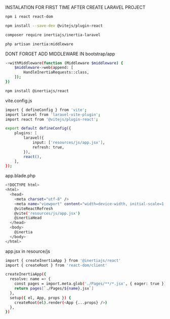 INSTALATION FOR FIRST TIME AFTER CREATE LARAVEL PROJECT

```bash
npm i react react-dom
```

```bash 
npm install --save-dev @vitejs/plugin-react
```

```bash 
composer require inertiajs/inertia-laravel
```

```bash 
php artisan inertia:middleware
```

DONT FORGET ADD MIDDLEWARE IN bootstrap/app  

```bash
->withMiddleware(function (Middleware $middleware) {
    $middleware->web(append: [
        HandleInertiaRequests::class,
    ]);
})
```

```bash
npm install @inertiajs/react
```

vite.config.js
```bash
import { defineConfig } from 'vite';
import laravel from 'laravel-vite-plugin';
import react from '@vitejs/plugin-react';

export default defineConfig({
    plugins: [
        laravel({
            input: ['resources/js/app.jsx'],
            refresh: true,
        }),
        react(),
    ],
});

```

app.blade.php
```bash
<!DOCTYPE html>
<html>
  <head>
    <meta charset="utf-8" />
    <meta name="viewport" content="width=device-width, initial-scale=1.0, maximum-scale=1.0" />
    @viteReactRefresh
    @vite('resources/js/app.jsx')
    @inertiaHead
  </head>
  <body>
    @inertia
  </body>
</html>
```

app.jsx in resource/js
```bash
import { createInertiaApp } from '@inertiajs/react'
import { createRoot } from 'react-dom/client'

createInertiaApp({
  resolve: name => {
    const pages = import.meta.glob('./Pages/**/*.jsx', { eager: true })
    return pages[`./Pages/${name}.jsx`]
  },
  setup({ el, App, props }) {
    createRoot(el).render(<App {...props} />)
  },
})
```